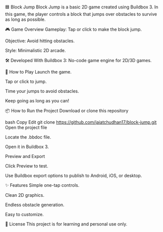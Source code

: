 🟦 Block Jump
Block Jump is a basic 2D game created using Buildbox 3. In this game, the player controls a block that jumps over obstacles to survive as long as possible.

🎮 Game Overview
Gameplay: Tap or click to make the block jump.

Objective: Avoid hitting obstacles.

Style: Minimalistic 2D arcade.

🛠️ Developed With
Buildbox 3: No-code game engine for 2D/3D games.

🚀 How to Play
Launch the game.

Tap or click to jump.

Time your jumps to avoid obstacles.

Keep going as long as you can!

📦 How to Run the Project
Download or clone this repository

bash
Copy
Edit
git clone https://github.com/jaiatchudhan17/block-jump.git
Open the project file

Locate the .bbdoc file.

Open it in Buildbox 3.

Preview and Export

Click Preview to test.

Use Buildbox export options to publish to Android, iOS, or desktop.

✨ Features
Simple one-tap controls.

Clean 2D graphics.

Endless obstacle generation.

Easy to customize.

📃 License
This project is for learning and personal use only.
